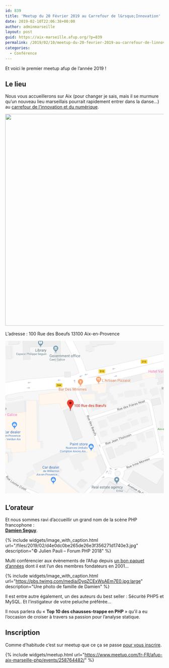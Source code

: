 ```yaml
---
id: 839
title: 'Meetup du 20 Février 2019 au Carrefour de l&rsquo;Innovation'
date: 2019-02-10T22:06:38+00:00
author: adminmarseille
layout: post
guid: https://aix-marseille.afup.org/?p=839
permalink: /2019/02/10/meetup-du-20-fevrier-2019-au-carrefour-de-linnovation/
categories:
  - Conférence
---
```

Et voici le premier meetup afup de l&rsquo;année 2019 !

## Le lieu

Nous vous accueillerons sur Aix (pour changer je sais, mais il se murmure qu&rsquo;un nouveau lieu marseillais pourrait rapidement entrer dans la danse&#8230;) au <a href="https://c-in.fr/" target="_blank" rel="noopener noreferrer">carrefour de l&rsquo;innovation et du numérique</a>.

<img class="aligncenter size-medium" src="https://c-in.fr/wp-content/uploads/2018/01/35B3575-L%C3%A9g%C3%A8re-1024x671.jpg" width="1024" height="671" /> 

L&rsquo;adresse : 100 Rue des Boeufs 13100 Aix-en-Provence

![Carte vers le lieu](/files/2019-02-10-meetup-du-20-fevrier-2019-au-carrefour-de-linnovation/map.png)

## L&rsquo;orateur

Et nous sommes ravi d’accueillir un grand nom de la scène PHP francophone :  
**<a href="https://twitter.com/faguo" target="_blank" rel="noopener noreferrer">Damien Seguy</a>**.

{% include widgets/image_with_caption.html
   url="/files/2019/02/d4e0dc0be265de26e3f356271d1740e3.jpg"
   description="© Julien Pauli &#8211; Forum PHP 2018"
%}

Multi conférencier aux évènements de l&rsquo;Afup depuis <a href="https://afup.org/pages/forumphp2005/conferenciers.php?#dseguy" target="_blank" rel="noopener noreferrer">un bon paquet d&rsquo;années</a> dont il est l&rsquo;un des membres fondateurs en 2001&#8230;


{% include widgets/image_with_caption.html
   url="https://pbs.twimg.com/media/DyqZCExWsAEm7E0.jpg:large"
   description="Une photo de famille de Damien"
%}

Il est entre autre également, un des auteurs du best seller : Sécurité PHP5 et MySQL. Et l&rsquo;instigateur de votre peluche préférée&#8230;

Il nous parlera du &laquo;&nbsp;**Top 10 des chausses-trappe en PHP**&nbsp;&raquo; qu&rsquo;il a eu l&rsquo;occasion de croiser à travers sa passion pour l&rsquo;analyse statique.

## Inscription

Comme d&rsquo;habitude c&rsquo;est sur meetup que ce ça se passe <a href="https://www.meetup.com/fr-FR/afup-aix-marseille-php/events/258764482/" target="_blank" rel="noopener noreferrer">pour vous inscrire</a>.

{% include widgets/meetup.html
   url="https://www.meetup.com/fr-FR/afup-aix-marseille-php/events/258764482/"
%}
